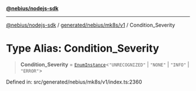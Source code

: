 [**@nebius/nodejs-sdk**](../../../../../README.md)

---

[@nebius/nodejs-sdk](../../../../../README.md) / [generated/nebius/mk8s/v1](../README.md) / Condition_Severity

# Type Alias: Condition_Severity

> **Condition_Severity** = [`EnumInstance`](../../../../../runtime/protos/enum/type-aliases/EnumInstance.md)\<`"UNRECOGNIZED"` \| `"NONE"` \| `"INFO"` \| `"ERROR"`\>

Defined in: src/generated/nebius/mk8s/v1/index.ts:2360

